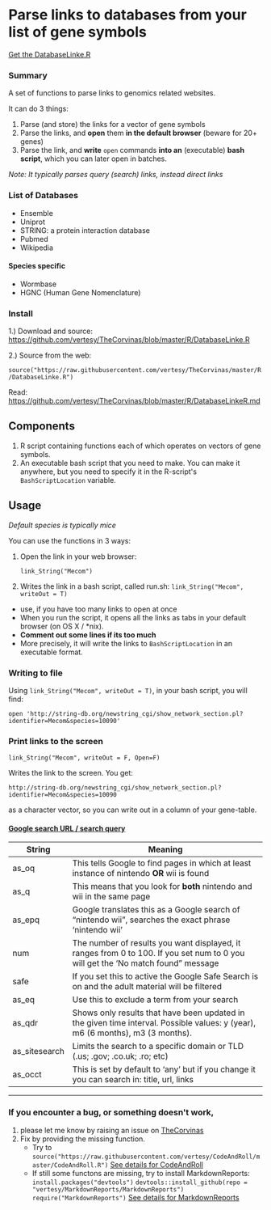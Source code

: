 
# Parse links to databases from your list of  gene symbols

[Get the DatabaseLinke.R](https://github.com/vertesy/TheCorvinas/blob/master/R/DatabaseLinke.R)

### Summary

A set of functions to parse links to genomics related websites.

It can do 3 things:

1. Parse (and store) the links for a vector of gene symbols
2. Parse the links, and **open** them **in the default browser** (beware for 20+ genes)
3. Parse the link, and **write** `open` commands **into an** (executable) **bash script**, which you can later open in batches.

*Note: It typically parses query (search) links, instead direct links*

### List of Databases

- Ensemble
- Uniprot
- STRING: a protein interaction database
- Pubmed
- Wikipedia

#### Species specific
- Wormbase
- HGNC (Human Gene Nomenclature)

### Install

1.) Download and source: https://github.com/vertesy/TheCorvinas/blob/master/R/DatabaseLinke.R


2.) Source from the web:

`source("https://raw.githubusercontent.com/vertesy/TheCorvinas/master/R/DatabaseLinke.R")`

Read: https://github.com/vertesy/TheCorvinas/blob/master/R/DatabaseLinkeR.md

## Components

1. R script containing functions each of which operates on vectors of gene symbols.
2. An executable bash script that you need to make. You can make it anywhere, but you need to specify it in the R-script's `BashScriptLocation` variable.


## Usage
*Default species is typically mice*

You can use the functions in 3 ways:

1. Open the link in your web browser:

   `link_String("Mecom")`

2. Writes the link in a bash script, called run.sh:   `link_String("Mecom", writeOut = T)`
  - use, if  you have too many links to open at once
  - When you run the script, it opens all the links as tabs in your default browser (on OS X /  *nix).
  - **Comment out some lines if its too much**
  - More precisely, it will write the links to `BashScriptLocation` in an executable format.

### Writing to file

Using `link_String("Mecom", writeOut = T)`, in your bash script, you will find:

```
open 'http://string-db.org/newstring_cgi/show_network_section.pl?identifier=Mecom&species=10090'
```


### Print links to the screen

`link_String("Mecom", writeOut = F, Open=F)`

Writes the link to the screen. You get:

```
http://string-db.org/newstring_cgi/show_network_section.pl?identifier=Mecom&species=10090
```

as a character vector, so you can write out in a column of your gene-table.



#### [Google search URL / search query](http://www.our-picks.com/archives/2007/01/30/google-search-urls-revealed-or-how-to-create-your-own-search-url/)

| String        | Meaning                                  |
| ------------- | ---------------------------------------- |
| as_oq         | This tells Google to find pages in which at least instance of nintendo **OR**  wii is found |
| as_q          | This means that you look for **both** nintendo and wii in the same page |
| as_epq        | Google translates this as a Google search of “nintendo wii”, searches the  exact phrase ‘nintendo wii’ |
| num           | The number of results you want displayed, it ranges from 0 to 100. If you  set num to 0 you will get the ‘No match found” message |
| safe          | If you set this to active the Google Safe Search is on and the adult  material will be filtered |
| as_eq         | Use this to exclude a term from your search |
| as_qdr        | Shows only results that have been updated in the given time interval.  Possible values: y (year), m6 (6 months), m3 (3 months). |
| as_sitesearch | Limits the search to a specific domain or TLD (.us; .gov; .co.uk; .ro;  etc) |
| as_occt       | This is set by default to ‘any’ but if you change it you can search in:  title, url, links |





---------




### If you encounter a bug, or something doesn't work,

1. please let me know by raising an issue on [TheCorvinas](https://github.com/vertesy/TheCorvinas/issues/new?milestone=DatabaseLinke.R)
2. Fix by providing the missing function.
      - Try to `source("https://raw.githubusercontent.com/vertesy/CodeAndRoll/master/CodeAndRoll.R")`
        [See details for CodeAndRoll](https://github.com/vertesy/TheCorvinas/blob/master/R/CodeAndRoll.md)
      - If still some functons are missing, try to install MarkdownReports:
        `install.packages("devtools")`
        `devtools::install_github(repo = "vertesy/MarkdownReports/MarkdownReports")`
        `require("MarkdownReports")`
        [See details for MarkdownReports](https://vertesy.github.io/MarkdownReports/)




